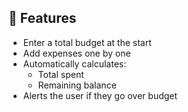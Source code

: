 ## 🚀 Features
- Enter a total budget at the start
- Add expenses one by one
- Automatically calculates:
  - Total spent
  - Remaining balance
- Alerts the user if they go over budget
